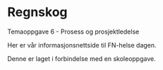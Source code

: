 # Regnskog

Temaoppgave 6 - Prosess og prosjektledelse

Her er vår informasjonsnettside til FN-helse dagen. 

Denne er laget i forbindelse med en skoleoppgave. 
